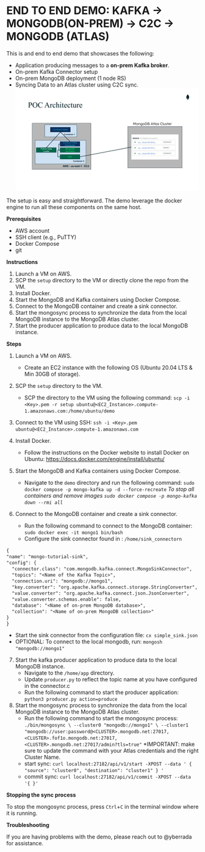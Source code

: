 # END TO END DEMO: KAFKA -> MONGODB(ON-PREM) -> C2C -> MONGODB (ATLAS)

This is and end to end demo that showcases the following:
- Application producing messages to a **on-prem Kafka broker**. 
- On-prem Kafka Connector setup
- On-prem MongoDB deployment (1 node RS)
- Syncing Data to an Atlas cluster using C2C sync.
![alt text](./public/architecture.jpg) 

The setup is easy and straightforward. The demo leverage the docker engine to run all these components on the same host. 

**Prerequisites**
* AWS account
* SSH client (e.g., PuTTY)
* Docker Compose
* git

**Instructions**
1. Launch a VM on AWS.
2. SCP the `setup` directory to the VM or directly clone the repo from the VM.
4. Install Docker.
5. Start the MongoDB and Kafka containers using Docker Compose.
6. Connect to the MongoDB container and create a sink connector.
7. Start the mongosync process to synchronize the data from the local MongoDB instance to the MongoDB Atlas cluster.
8. Start the producer application to produce data to the local MongoDB instance.

**Steps**

1. Launch a VM on AWS.
    * Create an EC2 instance with the following OS (Ubuntu 20.04 LTS & Min 30GB of storage).  

2. SCP the `setup` directory to the VM.
    * SCP the directory to the VM using the following command:
        `scp -i <Key>.pem -r setup ubuntu@<EC2_Instance>.compute-1.amazonaws.com:/home/ubuntu/demo`

3. Connect to the VM using SSH: `ssh -i <Key>.pem ubuntu@<EC2_Instance>.compute-1.amazonaws.com`
4. Install Docker.
    * Follow the instructions on the Docker website to install Docker on Ubuntu: https://docs.docker.com/engine/install/ubuntu/
5. Start the MongoDB and Kafka containers using Docker Compose.
    * Navigate to the `demo` directory and run the following command:
        `sudo docker compose -p mongo-kafka up -d --force-recreate`
        *To stop all containers and remove images `sudo docker compose -p mongo-kafka down --rmi all`*
6. Connect to the MongoDB container and create a sink connector.
   * Run the following command to connect to the MongoDB container:
        `sudo docker exec -it mongo1 bin/bash`
   * Configure the sink connector found in : `/home/sink_connectorn`
  
  ```
{
  "name": "mongo-tutorial-sink",
  "config": {
    "connector.class": "com.mongodb.kafka.connect.MongoSinkConnector",
    "topics": "<Name of the Kafka Topic>",
    "connection.uri": "mongodb://mongo1",
    "key.converter": "org.apache.kafka.connect.storage.StringConverter",
    "value.converter": "org.apache.kafka.connect.json.JsonConverter",
    "value.converter.schemas.enable": false,
    "database": "<Name of on-prem MongoDB database>",
    "collection": "<Name of on-prem MongoDB collection>"
  }
}
```
 
  * Start the sink connector from the configuration file: `cx simple_sink.json`
  * OPTIONAL: To connect to the local mongodb, run: `mongosh "mongodb://mongo1"`

7. Start the kafka producer application to produce data to the local MongoDB instance.
    * Navigate to the `/home/app` directory.
    * Update `producer.py` to reflect the topic name at you have configured in the connector.c
    * Run the following command to start the producer application:
        `python3 producer.py action=produce`
8. Start the mongosync process to synchronize the data from the local MongoDB instance to the MongoDB Atlas cluster.
    * Run the following command to start the mongosync process:
        `./bin/mongosync \
              --cluster0 "mongodb://mongo1" \
              --cluster1 "mongodb://user:password@<CLUSTER>.mongodb.net:27017,<CLUSTER>.fof1o.mongodb.net:27017,<CLUSTER>.mongodb.net:27017/admin?tls=true"`
    *IMPORTANT: make sure to update the command with your Atlas credentials and the right Cluster Name.
    * start sync: `curl localhost:27182/api/v1/start -XPOST --data '
   {
      "source": "cluster0",
      "destination": "cluster1"
      } '`
   * commit sync: `curl localhost:27182/api/v1/commit -XPOST --data '{ }'`



**Stopping the sync process**

To stop the mongosync process, press `Ctrl`+`C` in the terminal window where it is running.

**Troubleshooting**

If you are having problems with the demo, please reach out to @yberrada for assistance.
